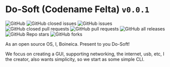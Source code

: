 # Do-Soft (Codename Felta) `v0.0.1`
![GitHub](https://img.shields.io/github/license/Boineica/do-soft?color=BSD%203-Clause%20License&label=licence)
![GitHub closed issues](https://img.shields.io/github/issues-closed-raw/Boineica/do-soft)
![GitHub issues](https://img.shields.io/github/issues-raw/Boineica/do-soft)
![GitHub closed pull requests](https://img.shields.io/github/issues-pr-closed-raw/Boineica/do-soft)
![GitHub pull requests](https://img.shields.io/github/issues-pr-raw/Boineica/do-soft)
![GitHub all releases](https://img.shields.io/github/downloads/Boineica/do-soft/total)
![GitHub Repo stars](https://img.shields.io/github/stars/Boineica/do-soft)
![GitHub forks](https://img.shields.io/github/forks/Boineica/do-soft)


As an open source OS, I, Boineica. Present to you Do-Soft!

We focus on creating a GUI, supporting networking, the internet, usb, etc, 
I the creator, also wants simplicity, so we start as some simple CLI.

<!-- 
You might find code lying around,
That is my style, before people even come here
I love to let people decide whatever my code is right or not.
This is almost the Early stage 😅 
-->